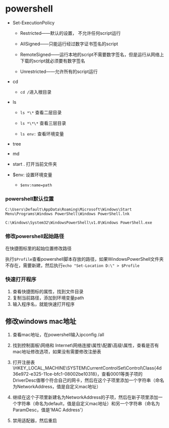 # powershell

* Set-ExecutionPolicy

  * Restricted——默认的设置， 不允许任何script运行

  * AllSigned——只能运行经过数字证书签名的script

  * RemoteSigned——运行本地的script不需要数字签名，但是运行从网络上下载的script就必须要有数字签名

  * Unrestricted——允许所有的script运行

* cd

  * `cd /`进入根目录

* ls

  * `ls *\*` 查看二层目录

  * `ls *\*\*` 查看三层目录
  * `ls env:` 查看环境变量

* tree

* md

* start . 打开当前文件夹
* $env: 设置环境变量
  * `$env:name=path`


### powershell默认位置

`C:\Users\Default\AppData\Roaming\Microsoft\Windows\Start Menu\Programs\Windows PowerShell\Windows PowerShell.lnk`

`C:\Windows\System32\WindowsPowerShell\v1.0\Windows PowerShell.exe`

### 修改powershell起始路径

在快捷图标里的起始位置修改路径

执行`$Profile`查看powershell脚本存放的路径，如果WindowsPowerShell文件夹不存在，需要新建，然后执行`echo "Set-Location D:\" > $Profile`

### 快速打开程序

1. 查看快捷图标的属性，找到文件目录
2. 复制当前路径，添加到环境变量path
3. 输入程序名，就能快速打开程序


## 修改windows mac地址

1. 查看mac地址，在powershell输入ipconfig /all

2. 找到控制面板\网络和 Internet\网络连接\属性\配置\高级\属性，查看是否有mac地址修改选项，如果没有需要修改注册表

3. 打开注册表\HKEY_LOCAL_MACHINE\SYSTEM\CurrentControlSet\Control\Class\{4d36e972-e325-11ce-bfc1-08002be10318}，查看0001等类子项的DriverDesc值哪个符合自己的网卡，然后在这个子项里添加一个字符串（命名为NetworkAddress，值是自定义mac地址）

4. 继续在这个子项里新建名为NetworkAddress的子项，然后在新子项里添加一个字符串（命名为default，值是自定义mac地址）和另一个字符串（命名为ParamDesc，值是'MAC Address'）

5. 禁用适配器，然后重启



